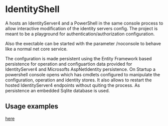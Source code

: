 # IdentityShell
A hosts an IdentityServer4 and a PowerShell in the same console process to allow interactive modification of the identity servers config.
The project is meant to be a playground for authentication/authorization configuration.

Also the exectable can be started with the parameter /noconsole to behave like a normal net core service.

The confguration is made persistent using the Entity Framework based persistence for operation and configuartion data provided for IdentityServer4 and Microsofts AspNetIdentity persistence.
On Startup a powershell console opens which has cmdlets configured to manipulate the configuration, operation and identity stores. It also allows to restart the hosted IdentityServer4 endpoints without quiting the process.
As persistence an embedded Sqlite database is used.

## Usage examples
[here](docs/example.md)
